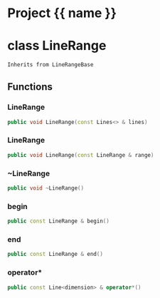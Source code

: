 <script setup>
import {useRoute} from 'vitepress'
const {path} = useRoute()
const tokens = path.split('/')
const words = tokens[2].split('-');
for (let i = 0; i < words.length; i++) {
    words[i] = words[i].charAt(0).toUpperCase() + words[i].slice(1);
    words[i] = words[i].replace('geode', 'Geode')
}
const name = words.join('-');
</script>
# Project {{ name }}

# class LineRange


```cpp
Inherits from LineRangeBase
```



## Functions

### LineRange

```cpp
public void LineRange(const Lines<> & lines)
```


### LineRange

```cpp
public void LineRange(const LineRange & range)
```


### ~LineRange

```cpp
public void ~LineRange()
```


### begin

```cpp
public const LineRange & begin()
```


### end

```cpp
public const LineRange & end()
```


### operator*

```cpp
public const Line<dimension> & operator*()
```




